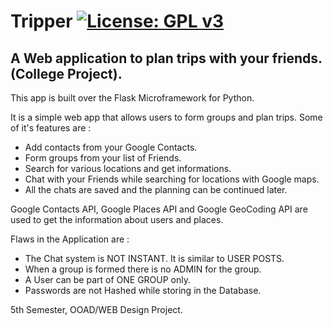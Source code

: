 # Tripper   [![License: GPL v3](https://img.shields.io/badge/License-GPL%20v3-blue.svg)](https://www.gnu.org/licenses/gpl-3.0)
A Web application to plan trips with your friends. (College Project).
--------------------------------------------------------------------------------
  This app is built over the Flask Microframework for Python.
  
  It is a simple web app that allows users to form groups and plan trips.
  Some of it's features are :
  * Add contacts from your Google Contacts.
  * Form groups from your list of Friends.
  * Search for various locations and get informations.
  * Chat with your Friends while searching for locations with Google maps.
  * All the chats are saved and the planning can be continued later.
    
  Google Contacts API, Google Places API and Google GeoCoding API are used to get 
  the information about users and places.
  
  Flaws in the Application are :
  * The Chat system is NOT INSTANT. It is similar to USER POSTS.
  * When a group is formed there is no ADMIN for the group.
  * A User can be part of ONE GROUP only.
  * Passwords are not Hashed while storing in the Database.
     
  5th Semester, OOAD/WEB Design Project.
  
